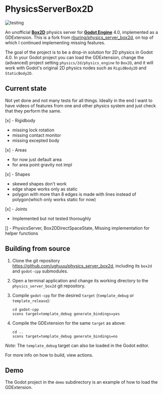 # PhysicsServerBox2D

![testing](output.gif)

An unofficial [**Box2D**](https://github.com/erincatto/box2d) physics server for [**Godot Engine**](https://github.com/godotengine/godot) 4.0, implemented as a GDExtension. This is a fork from [rburing/physics_server_box2d](https://github.com/rburing/physics_server_box2d), on top of which I continued implementing missing features.

The goal of the project is to be a drop-in solution for 2D physics in Godot 4.0. In your Godot project you can load the GDExtension, change the (advanced) project setting `physics/2d/physics_engine` to `Box2D`, and it will work with Godot's original 2D physics nodes such as `RigidBody2D` and `StaticBody2D`.

## Current state

Not yet done and not many tests for all things. Ideally in the end I want to have videos of features from one and other physics system and just check that they perform the same.

[x] - Rigidbody
- missing lock rotation
- missing contact monitor
- missing excepted body

[x] - Areas
- for now just default area
- for area point gravity not impl

[x] - Shapes
- skewed shapes don't work
- edge shape works only as static
- polygon with more than 8 edges is made with lines instead of polygon(which only works static for now)

[x] - Joints
- Implemented but not tested thoroughly

[] - PhysicsServer, Box2DDirectSpaceState, Missing implementation for helper functions

## Building from source

1. Clone the git repository https://github.com/ughuuu/physics_server_box2d, including its `box2d` and `godot-cpp` submodules.

2. Open a terminal application and change its working directory to the `physics_server_box2d` git repository.

3. Compile `godot-cpp` for the desired `target` (`template_debug` or `template_release`):

       cd godot-cpp
       scons target=template_debug generate_bindings=yes

4. Compile the GDExtension for the same `target` as above:

       cd ..
       scons target=template_debug generate_bindings=no

*Note*: The `template_debug` target can also be loaded in the Godot editor.

For more info on how to build, view actions.

## Demo

The Godot project in the `demo` subdirectory is an example of how to load the GDExtension.
